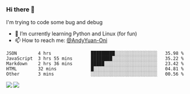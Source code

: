 ### Hi there 👋

I'm trying to code some bug and debug

- 🌱 I’m currently learning Python and Linux (for fun)
- 📫 How to reach me: [@AndyYuan-Oni](https://github.com/AndyYuan-Oni)


<!--START_SECTION:waka-->
```text
JSON        4 hrs               █████████░░░░░░░░░░░░░░░░   35.98 % 
JavaScript  3 hrs 55 mins       ████████░░░░░░░░░░░░░░░░░   35.22 % 
Markdown    2 hrs 36 mins       █████░░░░░░░░░░░░░░░░░░░░   23.42 % 
HTML        32 mins             █░░░░░░░░░░░░░░░░░░░░░░░░   04.81 % 
Other       3 mins              ░░░░░░░░░░░░░░░░░░░░░░░░░   00.56 %
```
<!--END_SECTION:waka-->

  <!--**AndyYuan-Oni/AndyYuan-Oni** is a ✨ _special_ ✨ repository because its `README.md` (this file) appears on your GitHub profile.-->
<!--[![Top Langs](https://github-readme-stats.vercel.app/api/top-langs/?username=AndyYUan-Oni&layout=compact)](https://github.com/AndyYUan-Oni/github-readme-stats)-->
<a href="https://github.com/AndyYUan-Oni/github-readme-stats">
  <img align="left" src="https://github-readme-stats.vercel.app/api?username=AndyYUan-Oni&hide=stars" />
</a>
<a href="https://github.com/AndyYUan-Oni/github-readme-stats">
  <img align="left" src="https://github-readme-stats.vercel.app/api/top-langs/?username=AndyYUan-Oni&layout=compact" />
</a>

